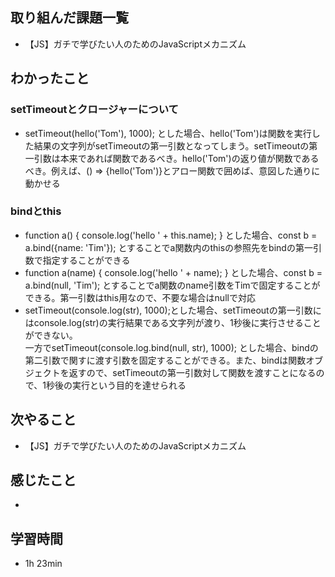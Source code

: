 ## 取り組んだ課題一覧
- 【JS】ガチで学びたい人のためのJavaScriptメカニズム
## わかったこと
### setTimeoutとクロージャーについて
- setTimeout(hello('Tom'), 1000); とした場合、hello('Tom')は関数を実行した結果の文字列がsetTimeoutの第一引数となってしまう。setTimeoutの第一引数は本来であれば関数であるべき。hello('Tom')の返り値が関数であるべき。例えば、() => {hello('Tom')}とアロー関数で囲めば、意図した通りに動かせる
### bindとthis
- function a() { console.log('hello ' + this.name); } とした場合、const b = a.bind({name: 'Tim'}); とすることでa関数内のthisの参照先をbindの第一引数で指定することができる
- function a(name) { console.log('hello ' + name); } とした場合、const b = a.bind(null, 'Tim'); とすることでa関数のname引数をTimで固定することができる。第一引数はthis用なので、不要な場合はnullで対応
- setTimeout(console.log(str), 1000);とした場合、setTimeoutの第一引数にはconsole.log(str)の実行結果である文字列が渡り、1秒後に実行させることができない。   
一方でsetTimeout(console.log.bind(null, str), 1000); とした場合、bindの第二引数で関すに渡す引数を固定することができる。また、bindは関数オブジェクトを返すので、setTimeoutの第一引数対して関数を渡すことになるので、1秒後の実行という目的を達せられる
## 次やること
- 【JS】ガチで学びたい人のためのJavaScriptメカニズム
## 感じたこと
- 
## 学習時間
- 1h 23min